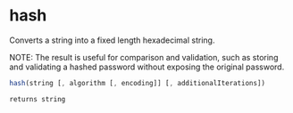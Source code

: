 # hash

Converts a string into a fixed length hexadecimal string.

NOTE: The result is useful for comparison and validation, such as storing and validating a hashed password without exposing the original password.

```javascript
hash(string [, algorithm [, encoding]] [, additionalIterations])
```

```javascript
returns string
```
